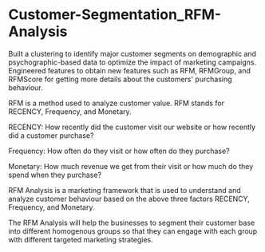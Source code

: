 # Customer-Segmentation_RFM-Analysis

Built a clustering to identify major customer segments on demographic and psychographic-based data to optimize the impact of marketing campaigns. Engineered features to obtain new features such as RFM, RFMGroup, and RFMScore for getting more details about the customers' purchasing behaviour.

RFM is a method used to analyze customer value. RFM stands for RECENCY, Frequency, and Monetary.

RECENCY: How recently did the customer visit our website or how recently did a customer purchase?

Frequency: How often do they visit or how often do they purchase?

Monetary: How much revenue we get from their visit or how much do they spend when they purchase?

RFM Analysis is a marketing framework that is used to understand and analyze customer behaviour based on the above three factors RECENCY, Frequency, and Monetary.

The RFM Analysis will help the businesses to segment their customer base into different homogenous groups so that they can engage with each group with different targeted marketing strategies.
